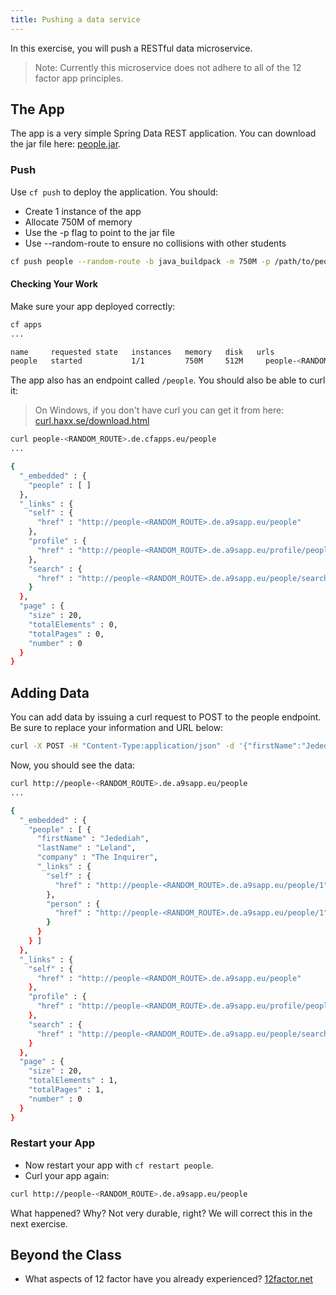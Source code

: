 ```yaml
---
title: Pushing a data service
---
```


In this exercise, you will push a RESTful data microservice.

> Note: Currently this microservice does not adhere to all of the 12 factor app principles.

## The App

The app is a very simple Spring Data REST application. You can download the jar file here: <a href="/resources/people.jar" target="_blank">people.jar</a>.

### Push

Use `cf push` to deploy the application.  You should:

* Create 1 instance of the app
* Allocate 750M of memory
* Use the -p flag to point to the jar file
* Use --random-route to ensure no collisions with other students

```sh
cf push people --random-route -b java_buildpack -m 750M -p /path/to/people.jar
```

#### Checking Your Work

Make sure your app deployed correctly:

```sh
cf apps
...

name     requested state   instances   memory   disk   urls
people   started           1/1         750M     512M     people-<RANDOM_ROUTE>.de.a9sapp.eu
```

The app also has an endpoint called `/people`.  You should also be able to curl it:

> On Windows, if you don't have curl you can get it from here: <a href="https://curl.haxx.se/download.html" target="_blank">curl.haxx.se/download.html</a>

```sh
curl people-<RANDOM_ROUTE>.de.cfapps.eu/people
...

{
  "_embedded" : {
    "people" : [ ]
  },
  "_links" : {
    "self" : {
      "href" : "http://people-<RANDOM_ROUTE>.de.a9sapp.eu/people"
    },
    "profile" : {
      "href" : "http://people-<RANDOM_ROUTE>.de.a9sapp.eu/profile/people"
    },
    "search" : {
      "href" : "http://people-<RANDOM_ROUTE>.de.a9sapp.eu/people/search"
    }
  },
  "page" : {
    "size" : 20,
    "totalElements" : 0,
    "totalPages" : 0,
    "number" : 0
  }
}
```

## Adding Data

You can add data by issuing a curl request to POST to the people endpoint.  Be sure to replace your information and URL below:

```sh
curl -X POST -H "Content-Type:application/json" -d '{"firstName":"Jedediah,", "lastName":"Leland", "company":"The Inquirer"}' http://people-<RANDOM_ROUTE>.de.a9sapp.eu/people
```

Now, you should see the data:

```sh
curl http://people-<RANDOM_ROUTE>.de.a9sapp.eu/people
...

{
  "_embedded" : {
    "people" : [ {
      "firstName" : "Jedediah",
      "lastName" : "Leland",
      "company" : "The Inquirer",
      "_links" : {
        "self" : {
          "href" : "http://people-<RANDOM_ROUTE>.de.a9sapp.eu/people/1"
        },
        "person" : {
          "href" : "http://people-<RANDOM_ROUTE>.de.a9sapp.eu/people/1"
        }
      }
    } ]
  },
  "_links" : {
    "self" : {
      "href" : "http://people-<RANDOM_ROUTE>.de.a9sapp.eu/people"
    },
    "profile" : {
      "href" : "http://people-<RANDOM_ROUTE>.de.a9sapp.eu/profile/people"
    },
    "search" : {
      "href" : "http://people-<RANDOM_ROUTE>.de.a9sapp.eu/people/search"
    }
  },
  "page" : {
    "size" : 20,
    "totalElements" : 1,
    "totalPages" : 1,
    "number" : 0
  }
}
```

### Restart your App

* Now restart your app with `cf restart people`.
* Curl your app again:

```sh
curl http://people-<RANDOM_ROUTE>.de.a9sapp.eu/people
```

What happened? Why? Not very durable, right? We will correct this in the next exercise.


## Beyond the Class

* What aspects of 12 factor have you already experienced?  <a href="http://12factor.net" target="_blank">12factor.net</a>
